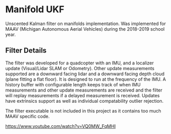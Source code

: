 # Manifold UKF

Unscented Kalman filter on manifolds implementation. Was implemented for MAAV (Michigan Autonomous Aerial Vehicles) during the 2018-2019 school year.


## Filter Details

The filter was developed for a quadcopter with an IMU, and a localizer update (Visual/Lidar SLAM or Odometry). Other update measurements supported are a downward facing lidar and a downward facing depth cloud (plane fitting a flat floor). It is designed to run at the frequency of the IMU. A history buffer with configurable length keeps track of when IMU measurements and other update measurements are received and the filter will replay measurements if a delayed measurement is received. Updates have extrinsics support as well as individual compatability outlier rejection.

The filter executable is not included in this project as it contains too much MAAV specific code.

https://www.youtube.com/watch?v=VQ0MW_FqMHI
